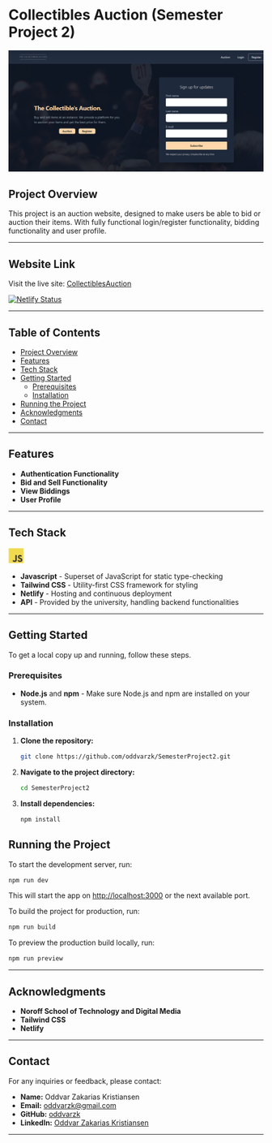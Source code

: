 # Collectibles Auction (Semester Project 2)

![Home Image](./images/semesterHome.png)

## Project Overview

This project is an auction website, designed to make users be able to bid or auction their items. With fully functional login/register functionality, bidding functionality and user profile.

---

## Website Link

Visit the live site: [CollectiblesAuction](https://thecollectiblesauction.netlify.app/)

[![Netlify Status](https://api.netlify.com/api/v1/badges/d5d22a41-7500-4c60-884d-f5706564b114/deploy-status)](https://app.netlify.com/sites/thecollectiblesauction/deploys)

---

## Table of Contents

- [Project Overview](#project-overview)
- [Features](#features)
- [Tech Stack](#tech-stack)
- [Getting Started](#getting-started)
  - [Prerequisites](#prerequisites)
  - [Installation](#installation)
- [Running the Project](#running-the-project)
- [Acknowledgments](#acknowledgments)
- [Contact](#contact)

---

## Features

- **Authentication Functionality**
- **Bid and Sell Functionality**
- **View Biddings**
- **User Profile**

---

## Tech Stack

<span>
  <img src="https://raw.githubusercontent.com/devicons/devicon/master/icons/javascript/javascript-original.svg" alt="JavaScript" width="30" height="30"/>
</span>

- **Javascript** - Superset of JavaScript for static type-checking
- **Tailwind CSS** - Utility-first CSS framework for styling
- **Netlify** - Hosting and continuous deployment
- **API** - Provided by the university, handling backend functionalities

---

## Getting Started

To get a local copy up and running, follow these steps.

### Prerequisites

- **Node.js** and **npm** - Make sure Node.js and npm are installed on your system.

### Installation

1. **Clone the repository:**

   ```bash
   git clone https://github.com/oddvarzk/SemesterProject2.git
   ```

2. **Navigate to the project directory:**

   ```bash
   cd SemesterProject2
   ```

3. **Install dependencies:**

   ```bash
   npm install
   ```

## Running the Project

To start the development server, run:

```bash
npm run dev
```

This will start the app on [http://localhost:3000](http://localhost:3000) or the next available port.

To build the project for production, run:

```bash
npm run build
```

To preview the production build locally, run:

```bash
npm run preview
```

---

## Acknowledgments

- **Noroff School of Technology and Digital Media**
- **Tailwind CSS**
- **Netlify**

---

## Contact

For any inquiries or feedback, please contact:

- **Name:** Oddvar Zakarias Kristiansen
- **Email:** [oddvarzk@gmail.com](mailto:oddvarzk@gmail.com)
- **GitHub:** [oddvarzk](https://github.com/oddvarzk)
- **LinkedIn:** [Oddvar Zakarias Kristiansen](https://www.linkedin.com/in/oddvar-zakarias-kristiansen-22b583262/)

---
